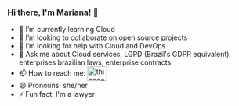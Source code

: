 ### Hi there, I'm Mariana! 👋

- 🌱 I’m currently learning Cloud
- 👯 I’m looking to collaborate on open source projects
- 🤔 I’m looking for help with Cloud and DevOps
- 💬 Ask me about Cloud services, LGPD (Brazil's GDPR equivalent), enterprises brazilian laws, enterprise contracts
- 📫 How to reach me: <a href="https://linkedin.com/in/mariana-s-carvalho" target="blank"><img align="center" src="https://raw.githubusercontent.com/rahuldkjain/github-profile-readme-generator/master/src/images/icons/Social/linked-in-alt.svg" alt="thicode" height="30" width="40" /></a>
- 😄 Pronouns: she/her
- ⚡ Fun fact: I'm a lawyer

